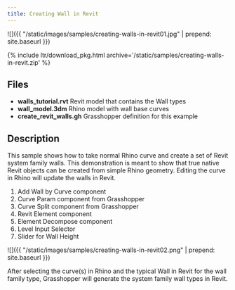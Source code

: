 ```yaml
---
title: Creating Wall in Revit
---
```


<!-- banner image -->
![]({{ "/static/images/samples/creating-walls-in-revit01.jpg" | prepend: site.baseurl }})

{% include ltr/download_pkg.html archive='/static/samples/creating-walls-in-revit.zip' %}

## Files

- **walls_tutorial.rvt** Revit model that contains the Wall types
- **wall_model.3dm** Rhino model with wall base curves
- **create_revit_walls.gh** Grasshopper definition for this example

## Description

This sample shows how to take normal Rhino curve and create a set of Revit system family walls. This demonstration is meant to show that true native Revit objects can be created from simple Rhino geometry. Editing the curve in Rhino will update the walls in Revit.

1. Add Wall by Curve component
1. Curve Param component from Grasshopper
1. Curve Split component from Grasshopper
1. Revit Element component
1. Element Decompose component
1. Level Input Selector
1. Slider for Wall Height

![]({{ "/static/images/samples/creating-walls-in-revit02.png" | prepend: site.baseurl }})

After selecting the curve(s) in Rhino and the typical Wall in Revit for the wall family type, Grasshopper will generate the system family wall types in Revit.
